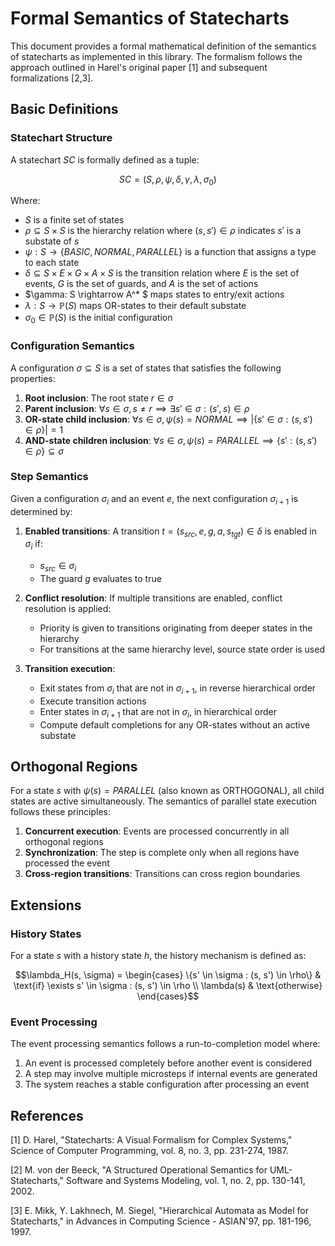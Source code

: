 # Formal Semantics of Statecharts

This document provides a formal mathematical definition of the semantics of statecharts as implemented in this library. The formalism follows the approach outlined in Harel's original paper [1] and subsequent formalizations [2,3].

## Basic Definitions

### Statechart Structure

A statechart $SC$ is formally defined as a tuple:

$$SC = (S, \rho, \psi, \delta, \gamma, \lambda, \sigma_0)$$

Where:
- $S$ is a finite set of states
- $\rho \subseteq S \times S$ is the hierarchy relation where $(s, s') \in \rho$ indicates $s'$ is a substate of $s$
- $\psi: S \rightarrow \{BASIC, NORMAL, PARALLEL\}$ is a function that assigns a type to each state
- $\delta \subseteq S \times E \times G \times A \times S$ is the transition relation where $E$ is the set of events, $G$ is the set of guards, and $A$ is the set of actions
- $\gamma: S \rightarrow A^* $ maps states to entry/exit actions
- $\lambda: S \rightarrow \mathbb{P}(S)$ maps OR-states to their default substate
- $\sigma_0 \in \mathbb{P}(S)$ is the initial configuration

### Configuration Semantics

A configuration $\sigma \subseteq S$ is a set of states that satisfies the following properties:

1. **Root inclusion**: The root state $r \in \sigma$
2. **Parent inclusion**: $\forall s \in \sigma, s \neq r \implies \exists s' \in \sigma: (s', s) \in \rho$
3. **OR-state child inclusion**: $\forall s \in \sigma, \psi(s) = NORMAL \implies |\{s' \in \sigma : (s, s') \in \rho\}| = 1$
4. **AND-state children inclusion**: $\forall s \in \sigma, \psi(s) = PARALLEL \implies \{s' : (s, s') \in \rho\} \subseteq \sigma$

### Step Semantics

Given a configuration $\sigma_i$ and an event $e$, the next configuration $\sigma_{i+1}$ is determined by:

1. **Enabled transitions**: A transition $t = (s_{src}, e, g, a, s_{tgt}) \in \delta$ is enabled in $\sigma_i$ if:
   - $s_{src} \in \sigma_i$
   - The guard $g$ evaluates to true

2. **Conflict resolution**: If multiple transitions are enabled, conflict resolution is applied:
   - Priority is given to transitions originating from deeper states in the hierarchy
   - For transitions at the same hierarchy level, source state order is used

3. **Transition execution**:
   - Exit states from $\sigma_i$ that are not in $\sigma_{i+1}$, in reverse hierarchical order
   - Execute transition actions
   - Enter states in $\sigma_{i+1}$ that are not in $\sigma_i$, in hierarchical order
   - Compute default completions for any OR-states without an active substate

## Orthogonal Regions

For a state $s$ with $\psi(s) = PARALLEL$ (also known as ORTHOGONAL), all child states are active simultaneously. The semantics of parallel state execution follows these principles:

1. **Concurrent execution**: Events are processed concurrently in all orthogonal regions
2. **Synchronization**: The step is complete only when all regions have processed the event
3. **Cross-region transitions**: Transitions can cross region boundaries

## Extensions

### History States

For a state $s$ with a history state $h$, the history mechanism is defined as:

$$\lambda_H(s, \sigma) = \begin{cases}
  \{s' \in \sigma : (s, s') \in \rho\} & \text{if} \exists s' \in \sigma : (s, s') \in \rho \\
  \lambda(s) & \text{otherwise}
\end{cases}$$

### Event Processing

The event processing semantics follows a run-to-completion model where:

1. An event is processed completely before another event is considered
2. A step may involve multiple microsteps if internal events are generated
3. The system reaches a stable configuration after processing an event

## References

[1] D. Harel, "Statecharts: A Visual Formalism for Complex Systems," Science of Computer Programming, vol. 8, no. 3, pp. 231-274, 1987.

[2] M. von der Beeck, "A Structured Operational Semantics for UML-Statecharts," Software and Systems Modeling, vol. 1, no. 2, pp. 130-141, 2002.

[3] E. Mikk, Y. Lakhnech, M. Siegel, "Hierarchical Automata as Model for Statecharts," in Advances in Computing Science - ASIAN'97, pp. 181-196, 1997.
